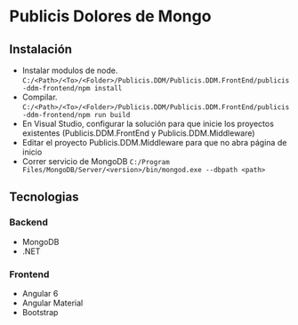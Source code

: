 # Publicis Dolores de Mongo

## Instalación

* Instalar modulos de node. `C:/<Path>/<To>/<Folder>/Publicis.DDM/Publicis.DDM.FrontEnd/publicis-ddm-frontend/npm install`
* Compilar. `C:/<Path>/<To>/<Folder>/Publicis.DDM/Publicis.DDM.FrontEnd/publicis-ddm-frontend/npm run build`
* En Visual Studio, configurar la solución para que inicie los proyectos existentes (Publicis.DDM.FrontEnd y Publicis.DDM.Middleware)
* Editar el proyecto Publicis.DDM.Middleware para que no abra página de inicio
* Correr servicio de MongoDB `C:/Program Files/MongoDB/Server/<version>/bin/mongod.exe --dbpath <path>`

## Tecnologias

### Backend

* MongoDB 
* .NET

### Frontend

* Angular 6 
* Angular Material
* Bootstrap
